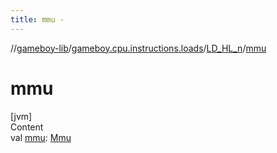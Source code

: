 ```yaml
---
title: mmu -
---
```

//[gameboy-lib](../../index.md)/[gameboy.cpu.instructions.loads](../index.md)/[LD_HL_n](index.md)/[mmu](mmu.md)



# mmu  
[jvm]  
Content  
val [mmu](mmu.md): [Mmu](../../gameboy.memory/-mmu/index.md)  



